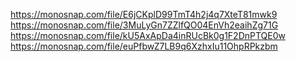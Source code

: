 https://monosnap.com/file/E6jCKplD99TmT4h2j4q7XteT81mwk9
https://monosnap.com/file/3MuLyGn7ZZlfQO04EnVh2eaihZg71G
https://monosnap.com/file/kU5AxApDa4inRUcBk0g1F2DnPTQE0w
https://monosnap.com/file/euPfbwZ7LB9q6XzhxIu11OhpRPkzbm